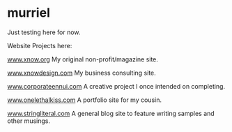 murriel
=======

Just testing here for now.

Website Projects here:

www.xnow.org
My original non-profit/magazine site.

www.xnowdesign.com
My business consulting site.

www.corporateennui.com
A creative project I once intended on completing.

www.onelethalkiss.com
A portfolio site for my cousin.

www.stringliteral.com
A general blog site to feature writing samples and other musings. 
